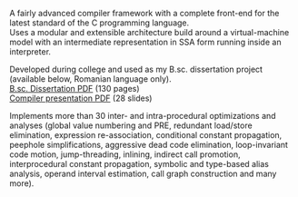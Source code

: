 A fairly advanced compiler framework with a complete front-end for the latest standard of the C programming language.  
Uses a modular and extensible architecture build around a virtual-machine model with an intermediate representation in SSA form running inside an interpreter. 

Developed during college and used as my B.sc. dissertation project (available below, Romanian language only).  
[B.sc. Dissertation PDF](https://github.com/user-attachments/files/17976987/gratian_lup_bsc_thesis.pdf) (130 pages)  
[Compiler presentation PDF](https://github.com/user-attachments/files/17977054/gratian_lup_compiler_presentation.pdf) (28 slides)  

Implements more than 30 inter- and intra-procedural optimizations and analyses (global value numbering and PRE, redundant load/store elimination, expression re-association, conditional constant propagation, peephole simplifications, aggressive dead code elimination, loop-invariant code motion, jump-threading, inlining, indirect call promotion, interprocedural constant propagation, symbolic and type-based alias analysis, operand interval estimation, call graph construction and many more).
